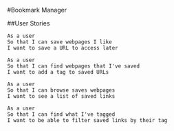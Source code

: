 #Bookmark Manager

##User Stories

```
As a user
So that I can save webpages I like
I want to save a URL to access later
```

```
As a user
So that I can find webpages that I've saved
I want to add a tag to saved URLs
```

```
As a user
So that I can browse saves webpages
I want to see a list of saved links
```

```
As a user
So that I can find what I've tagged
I want to be able to filter saved links by their tag
```

